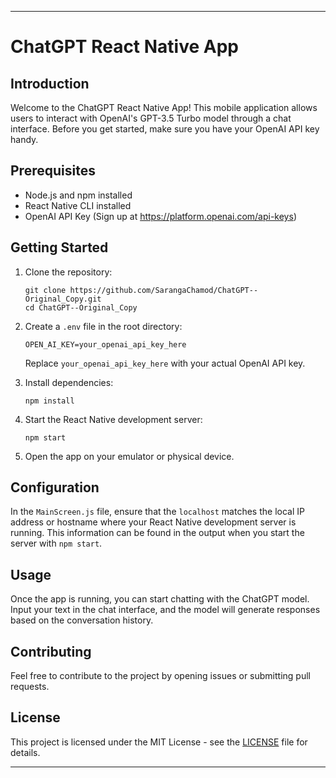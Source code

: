 
---

# ChatGPT React Native App

## Introduction

Welcome to the ChatGPT React Native App! This mobile application allows users to interact with OpenAI's GPT-3.5 Turbo model through a chat interface. Before you get started, make sure you have your OpenAI API key handy.

## Prerequisites

- Node.js and npm installed
- React Native CLI installed
- OpenAI API Key (Sign up at https://platform.openai.com/api-keys)

## Getting Started

1. Clone the repository:

   ```
   git clone https://github.com/SarangaChamod/ChatGPT--Original_Copy.git
   cd ChatGPT--Original_Copy
   ```

2. Create a `.env` file in the root directory:

   ```env
   OPEN_AI_KEY=your_openai_api_key_here
   ```

   Replace `your_openai_api_key_here` with your actual OpenAI API key.

3. Install dependencies:

   ```
   npm install
   ```

4. Start the React Native development server:

   ```
   npm start
   ```

5. Open the app on your emulator or physical device.

## Configuration

In the `MainScreen.js` file, ensure that the `localhost`  matches the local IP address or hostname where your React Native development server is running. This information can be found in the output when you start the server with `npm start`.

## Usage

Once the app is running, you can start chatting with the ChatGPT model. Input your text in the chat interface, and the model will generate responses based on the conversation history.

## Contributing

Feel free to contribute to the project by opening issues or submitting pull requests.

## License

This project is licensed under the MIT License - see the [LICENSE](LICENSE) file for details.

---

